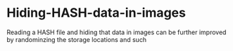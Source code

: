 # Hiding-HASH-data-in-images
Reading a HASH file and hiding that data in images
can be further improved by randominzing the storage locations and such
